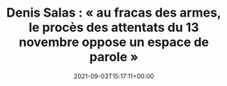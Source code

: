 ---
isIndex: false
title: "Denis Salas : « au fracas des armes, le procès des attentats du 13 novembre oppose un espace de parole »"
date: 2021-09-03T15:17:11+00:00
concerned:
  - margot-pugliese
press:
  title: Le Monde
  url: https://www.lemonde.fr/idees/article/2021/09/03/denis-salas-au-fracas-des-armes-le-proces-des-attentats-du-13-novembre-oppose-un-espace-de-parole_6093215_3232.html
---
